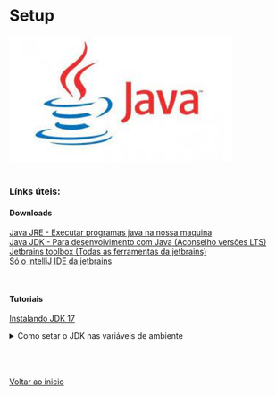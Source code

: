 # Setup

<img src="./img/01.jpeg" alt="" width="400">

<br>

<br>

### Línks úteis:

#### Downloads
[Java JRE - Executar programas java na nossa maquina](https://www.java.com/pt-BR/download/manual.jsp)<br>
[Java JDK - Para desenvolvimento com Java (Aconselho versões LTS)](https://www.azul.com/downloads/#downloads-table-zulu)<br>
[Jetbrains toolbox (Todas as ferramentas da jetbrains)](https://www.jetbrains.com/toolbox-app/)<br>
[Só o intelliJ IDE da jetbrains](https://www.jetbrains.com/pt-br/idea/download/#section=windows)

<br>

#### Tutoriais
[Instalando JDK 17](https://www.youtube.com/watch?v=QekeJBShCy4&ab_channel=DevSuperior)

<details>
<summary>Como setar o JDK nas variáveis de ambiente</summary>
Para setar: 

1. Descompactar a pata e nomear ela como “jdk 17”
2. Inserir a pasta no caminho: “C:\Program Files\Java” 
3. Abrir path variables do windows e clicar em “environment variables”
4. Clicar no botão new e adicionar “JAVA_HOME” tudo em maiúsculo em “variable name”
5. Em “variable value” colocar o caminho da pasta do JDK 17: C:\Program Files\Java\jdk 17
6. Clicar em ok para sair
7. Depois, ir em path e dar 2 clicks
8. Em “edit environment variable” vamos adicionar o caminho do bin do jdk 17: C:\Program Files\Java\jdk 17\bin

Confirmar se o JDK esta funcionando:

```powershell
# Vendo a versão do java instalado
java --version

# Fazendo um "hello world!" teste
jshelll 

jshell> System.out.println("Hello world!");

jshell>/exit
```

</details>

<br>

<br>

<br>

[Voltar ao inicio](/README.md)